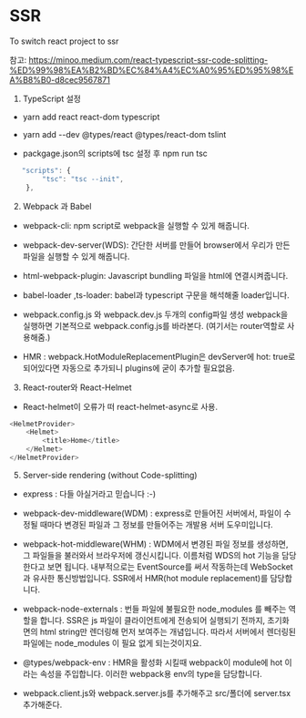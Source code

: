 # SSR

To switch react project to ssr

참고: https://minoo.medium.com/react-typescript-ssr-code-splitting-%ED%99%98%EA%B2%BD%EC%84%A4%EC%A0%95%ED%95%98%EA%B8%B0-d8cec9567871

1. TypeScript 설정

-   yarn add react react-dom typescript
-   yarn add --dev @types/react @types/react-dom tslint

-   packgage.json의 scripts에 tsc 설정 후 npm run tsc

```javascript
   "scripts": {
        "tsc": "tsc --init",
    },
```

2. Webpack 과 Babel

-   webpack-cli: npm script로 webpack을 실행할 수 있게 해줍니다.
-   webpack-dev-server(WDS): 간단한 서버를 만들어 browser에서 우리가 만든 파일을 실행할 수 있게 해줍니다.
-   html-webpack-plugin: Javascript bundling 파일을 html에 연결시켜줍니다.
-   babel-loader ,ts-loader: babel과 typescript 구문을 해석해줄 loader입니다.

-   webpack.config.js 와 webpack.dev.js 두개의 config파일 생성
    webpack을 실행하면 기본적으로 webpack.config.js를 바라본다. (여기서는 router역할로 사용해줌.)
-   HMR : webpack.HotModuleReplacementPlugin은 devServer에 hot: true로 되어있다면 자동으로 추가되니 plugins에 굳이 추가할 필요없음.

3. React-router와 React-Helmet

-   React-helmet이 오류가 떠 react-helmet-async로 사용.

```javascript
<HelmetProvider>
    <Helmet>
        <title>Home</title>
    </Helmet>
</HelmetProvider>
```

5. Server-side rendering (without Code-splitting)

-   express : 다들 아실거라고 믿습니다 :-)
-   webpack-dev-middleware(WDM) : express로 만들어진 서버에서, 파일이 수정될 때마다 변경된 파일과 그 정보를 만들어주는 개발용 서버 도우미입니다.
-   webpack-hot-middleware(WHM) : WDM에서 변경된 파일 정보를 생성하면, 그 파일들을 불러와서 브라우저에 갱신시킵니다. 이름처럼 WDS의 hot 기능을 담당한다고 보면 됩니다. 내부적으로는 EventSource를 써서 작동하는데 WebSocket과 유사한 통신방법입니다. SSR에서 HMR(hot module replacement)를 담당합니다.
-   webpack-node-externals : 번들 파일에 불필요한 node_modules 를 빼주는 역할을 합니다. SSR은 js 파일이 클라이언트에게 전송되어 실행되기 전까지, 초기화면의 html string만 렌더링해 먼저 보여주는 개념입니다. 따라서 서버에서 렌더링된 파일에는 node_modules 이 필요 없게 되는것이지요.
-   @types/webpack-env : HMR을 활성화 시킬때 webpack이 module에 hot 이라는 속성을 주입합니다. 이러한 webpack용 env의 type을 담당합니다.

-   webpack.client.js와 webpack.server.js를 추가해주고 src/폴더에 server.tsx 추가해준다.
